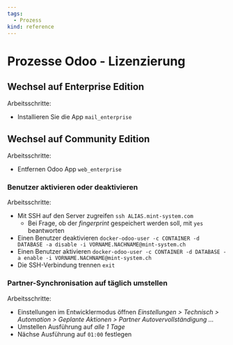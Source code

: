 ```yaml
---
tags:
  - Prozess
kind: reference
---
```

# Prozesse Odoo - Lizenzierung

## Wechsel auf Enterprise Edition

Arbeitsschritte:

* Installieren Sie die App `mail_enterprise`

## Wechsel auf Community Edition

Arbeitsschritte:

* Entfernen Odoo App `web_enterprise`

### Benutzer aktivieren oder deaktivieren

Arbeitsschritte:

* Mit SSH auf den Server zugreifen `ssh ALIAS.mint-system.com`
	* Bei Frage, ob der *fingerprint* gespeichert werden soll, mit `yes` beantworten
* Einen Benutzer deaktivieren `docker-odoo-user -c CONTAINER -d DATABASE -a disable -i VORNAME.NACHNAME@mint-system.ch`
* Einen Benutzer aktivieren `docker-odoo-user -c CONTAINER -d DATABASE -a enable -i VORNAME.NACHNAME@mint-system.ch`
* Die SSH-Verbindung trennen `exit`

### Partner-Synchronisation auf täglich umstellen

Arbeitsschritte:

* Einstellungen im Entwicklermodus öffnen *Einstellungen > Technisch > Automation > Geplante Aktionen > Partner Autovervollständigung ...*
* Umstellen Ausführung auf *alle 1 Tage*
* Nächse Ausführung auf `01:00` festlegen